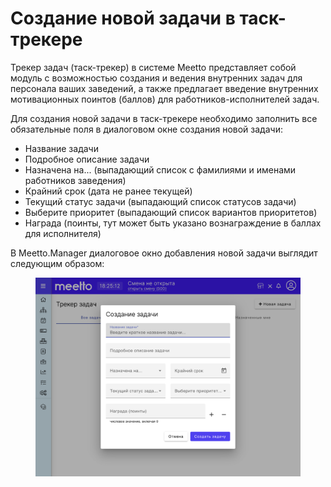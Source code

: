 # Создание новой задачи в таск-трекере

Трекер задач (таск-трекер) в системе Meetto представляет собой модуль с возможностью создания и ведения внутренних задач для персонала ваших заведений, а также предлагает введение внутренних мотивационных поинтов (баллов) для работников-исполнителей задач.

Для создания новой задачи в таск-трекере необходимо заполнить все обязательные поля в диалоговом окне создания новой задачи:

* Название задачи
* Подробное описание задачи
* Назначена на... (выпадающий список с фамилиями и именами работников заведения)
* Крайний срок (дата не ранее текущей)
* Текущий статус задачи (выпадающий список статусов задачи)
* Выберите приоритет (выпадающий список вариантов приоритетов)
* Награда (поинты, тут может быть указано вознаграждение в баллах для исполнителя)

В Meetto.Manager диалоговое окно добавления новой задачи выглядит следующим образом:

<figure><img src="../.gitbook/assets/modules-task-tracker.png" alt=""><figcaption></figcaption></figure>

